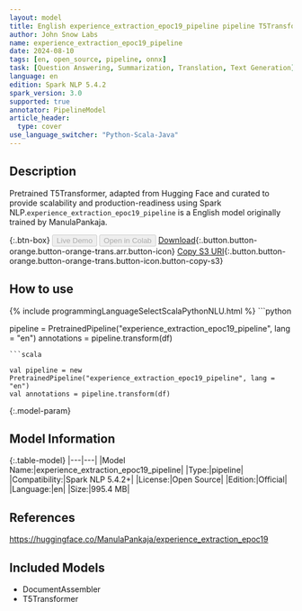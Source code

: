 ```yaml
---
layout: model
title: English experience_extraction_epoc19_pipeline pipeline T5Transformer from ManulaPankaja
author: John Snow Labs
name: experience_extraction_epoc19_pipeline
date: 2024-08-10
tags: [en, open_source, pipeline, onnx]
task: [Question Answering, Summarization, Translation, Text Generation]
language: en
edition: Spark NLP 5.4.2
spark_version: 3.0
supported: true
annotator: PipelineModel
article_header:
  type: cover
use_language_switcher: "Python-Scala-Java"
---
```


## Description

Pretrained T5Transformer, adapted from Hugging Face and curated to provide scalability and production-readiness using Spark NLP.`experience_extraction_epoc19_pipeline` is a English model originally trained by ManulaPankaja.

{:.btn-box}
<button class="button button-orange" disabled>Live Demo</button>
<button class="button button-orange" disabled>Open in Colab</button>
[Download](https://s3.amazonaws.com/auxdata.johnsnowlabs.com/public/models/experience_extraction_epoc19_pipeline_en_5.4.2_3.0_1723251301190.zip){:.button.button-orange.button-orange-trans.arr.button-icon}
[Copy S3 URI](s3://auxdata.johnsnowlabs.com/public/models/experience_extraction_epoc19_pipeline_en_5.4.2_3.0_1723251301190.zip){:.button.button-orange.button-orange-trans.button-icon.button-copy-s3}

## How to use



<div class="tabs-box" markdown="1">
{% include programmingLanguageSelectScalaPythonNLU.html %}
```python

pipeline = PretrainedPipeline("experience_extraction_epoc19_pipeline", lang = "en")
annotations =  pipeline.transform(df)   

```
```scala

val pipeline = new PretrainedPipeline("experience_extraction_epoc19_pipeline", lang = "en")
val annotations = pipeline.transform(df)

```
</div>

{:.model-param}
## Model Information

{:.table-model}
|---|---|
|Model Name:|experience_extraction_epoc19_pipeline|
|Type:|pipeline|
|Compatibility:|Spark NLP 5.4.2+|
|License:|Open Source|
|Edition:|Official|
|Language:|en|
|Size:|995.4 MB|

## References

https://huggingface.co/ManulaPankaja/experience_extraction_epoc19

## Included Models

- DocumentAssembler
- T5Transformer